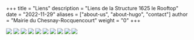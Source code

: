 +++
title = "Liens"
description = "Liens de la Structure 1625 le Rooftop"
date = "2022-11-29"
aliases = ["about-us", "about-hugo", "contact"]
author = "Mairie du Chesnay-Rocquencourt"
weight = "0"
+++

[<img src="\Images\LeChesnay.png">](https://www.lechesnay-rocquencourt.fr)
[<img src="\Images\BibliothequeDuChesnay.png">](https://bibliotheque.lechesnay.fr)
[<img src="\Images\Parcoureo.png">](https://parcoureo.fr)
[<img src="\Images\1jeune1solution.png">](https://www.1jeune1solution.gouv.fr/)
[<img src="\Images\CIDJ.png">](https://www.cidj.com/)
[<img src="\Images\IJBOX.png">](https://www.ijbox.fr)
[<img src="\Images\CAF.png">](https://www.caf.fr)
[<img src="\Images\PoleEmploi.png">](https://www.pole-emploi.fr)
[<img src="\Images\Ameli.png">](https://www.ameli.fr)
[<img src="\Images\LETUDIANT.png">](https://www.l'edtudiant.fr)

